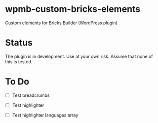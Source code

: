 # wpmb-custom-bricks-elements
Custom elements for Bricks Builder (WordPress plugin)

# Status
The plugin is in development. Use at your own risk. Assume that none of this is tested.


# To Do
- [ ] Test breadcrumbs
- [ ] Test highlighter
- [ ] Test highlighter languages array

